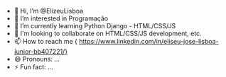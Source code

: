 - 👋 Hi, I’m @ElizeuLisboa
- 👀 I’m interested in Programação 
- 🌱 I’m currently learning Python Django - HTML/CSS/JS
- 💞️ I'm looking to collaborate on HTML/CSS/JS development, etc.
- 📫 How to reach me { https://www.linkedin.com/in/eliseu-jose-lisboa-junior-bb407221/}
- 😄 Pronouns: ...
- ⚡ Fun fact: ...

<!---
ElizeuLisboa/ElizeuLisboa is a ✨ special ✨ repository because its `README.md` (this file) appears on your GitHub profile.
You can click the Preview link to take a look at your changes.
--->
